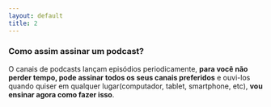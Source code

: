 ```yaml
---
layout: default
title: 2
---
```



### Como assim **assinar um podcast**?

O canais de podcasts lançam episódios periodicamente, **para você não perder tempo, pode assinar todos os seus canais preferidos** e ouvi-los quando quiser em qualquer lugar(computador, tablet, smartphone, etc), **vou ensinar agora como fazer isso**.


